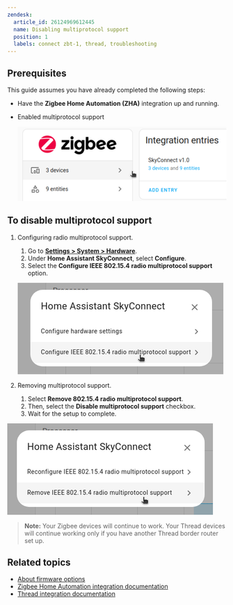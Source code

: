 ```yaml
---
zendesk:
  article_id: 26124969612445
  name: Disabling multiprotocol support
  position: 1
  labels: connect zbt-1, thread, troubleshooting
---
```


## Prerequisites

This guide assumes you have already completed the following steps:

- Have the **Zigbee Home Automation (ZHA)** integration up and running.
- Enabled multiprotocol support

  ![Screenshot](/static/img/connect-zbt-1/skyconnect-zha-setup.png)

## To disable multiprotocol support

1. Configuring radio multiprotocol support.

   1. Go to **[Settings > System > Hardware](https://my.home-assistant.io/redirect/hardware/)**.
   2. Under **Home Assistant SkyConnect**, select **Configure**.
   3. Select the **Configure IEEE 802.15.4 radio multiprotocol support** option.

    ![disable_multiprotocol_sc_01.png](/static/img/connect-zbt-1/disable_multiprotocol_sc_01.png)

2. Removing multiprotocol support.

   1. Select **Remove 802.15.4 radio multiprotocol support**.
   2. Then, select the **Disable multiprotocol support** checkbox.
   3. Wait for the setup to complete.

  ![disable_multiprotocol_sc_02.png](/static/img/connect-zbt-1/disable_multiprotocol_sc_02.png)

  > **Note:** Your Zigbee devices will continue to work. Your Thread devices will continue working only if you have another Thread border router set up.

## Related topics

- [About firmware options](/hc/en-us/articles/26124493529117)
- [Zigbee Home Automation integration documentation](https://www.home-assistant.io/integrations/zha/)
- [Thread integration documentation](https://www.home-assistant.io/integrations/thread/)
